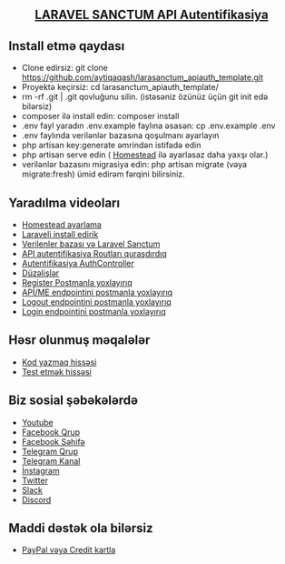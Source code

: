## <p align="center"><a href="https://aytiqaqash.com" target="_blank"> LARAVEL SANCTUM API Autentifikasiya</a></p>

## Install etmə qaydası

- Clone edirsiz: git clone https://github.com/aytiqaqash/larasanctum_apiauth_template.git 
- Proyektə keçirsiz: cd larasanctum_apiauth_template/
- rm -rf .git | .git qovluğunu silin. (istəsəniz özünüz üçün git init edə bilərsiz)
- composer ilə install edin: composer install
- .env fayl yaradın .env.example faylına əsasən: cp .env.example .env 
- .env faylında verilənlər bazasına qoşulmanı ayarlayın
- php artisan key:generate əmrindən istifadə edin
- php artisan serve
  edin ( [Homestead](https://aytiqaqash.medium.com/laravel-homestead-install-qaydas%C4%B1-a4da7b9fad67 ) ilə ayarlasaz
  daha yaxşı olar.)
- verilənlər bazasını migrasiya edin: php artisan migrate (vəya migrate:fresh) ümid edirəm fərqini bilirsiniz.

## Yaradılma videoları

- [Homestead ayarlama](https://youtu.be/zOLNCAngVzs)
- [Laraveli install edirik](https://youtu.be/mgm8AG3Uh0Q)
- [Verilenler bazası və Laravel Sanctum](https://youtu.be/PHFoxO27hds)
- [API autentifikasiya Routları quraşdırdıq](https://youtu.be/V2VEiH4ugTg)
- [Autentifikasiya AuthController](https://youtu.be/KRRpUQCjAdo)
- [Düzəlişlər](https://youtu.be/gUxJABvi5Oc)
- [Register Postmanla yoxlayırıq](https://youtu.be/Z0-O1Kd1YwE)
- [APİ/ME endpointini postmanla yoxlayırıq](https://youtu.be/s1dHGrw4C8E)
- [Logout endpointini postmanla yoxlayırıq](https://youtu.be/GlkPbOZSWTI)
- [Login endpointini postmanla yoxlayırıq](https://youtu.be/oohGzpvrs14)


## Həsr olunmuş məqalələr

- [Kod yazmaq hissəsi](https://aytiqaqash.medium.com/laravel-sanctum-b941ed53c5fe)
- [Test etmək hissəsi](https://aytiqaqash.medium.com/postman-971302ae6e3a)


## Biz sosial şəbəkələrdə

- [Youtube](https://www.youtube.com/c/AyTiQaqa%C5%9F)
- [Facebook Qrup](https://www.facebook.com/groups/aytiqaqash)
- [Facebook Səhifə](https://www.facebook.com/aytiqaqash)
- [Telegram Qrup](https://t.me/aytiqaqashlar)
- [Telegram Kanal](https://t.me/aytiqaqash)
- [İnstagram](https://www.instagram.com/aytiqaqash/)
- [Twitter](https://twitter.com/aytiqaqash)
- [Slack](https://aytiqaqash.slack.com/)
- [Discord](https://discord.gg/YTKU2SY6N3)


## Maddi dəstək ola bilərsiz

- [PayPal vəya Credit kartla](https://www.paypal.com/donate/?business=CD3ZQ7X38VXNY&no_recurring=0&item_name=AyTi+Qaqa%C5%9Fa+d%C9%99st%C9%99k)

